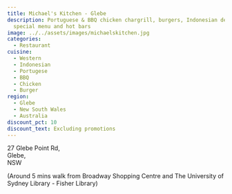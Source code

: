 ```yaml
---
title: Michael's Kitchen - Glebe
description: Portuguese & BBQ chicken chargrill, burgers, Indonesian delicacy
  special menu and hot bars
image: ../../assets/images/michaelskitchen.jpg
categories:
  - Restaurant
cuisine:
  - Western
  - Indonesian
  - Portugese
  - BBQ
  - Chicken
  - Burger
region:
  - Glebe
  - New South Wales
  - Australia
discount_pct: 10
discount_text: Excluding promotions
---
```


27 Glebe Point Rd,\
Glebe,\
NSW

(Around 5 mins walk from Broadway Shopping Centre and The University of Sydney Library - Fisher Library)

